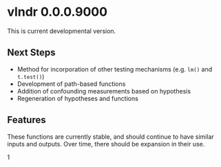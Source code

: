 # vlndr 0.0.0.9000

This is current developmental version. 

## Next Steps

- Method for incorporation of other testing mechanisms (e.g. `lm()` and `t.test()`)
- Development of path-based functions
- Addition of confounding measurements based on hypothesis
- Regeneration of hypotheses and functions

## Features

These functions are currently stable, and should continue to have similar inputs and outputs. Over time, there should be expansion in their use.

1

